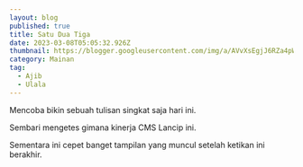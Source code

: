 ```yaml
---
layout: blog
published: true
title: Satu Dua Tiga
date: 2023-03-08T05:05:32.926Z
thumbnail: https://blogger.googleusercontent.com/img/a/AVvXsEgjJ6RZa4pWp-Tb7MaMnnsm-M7-RX3ho3v0o2WMDZMWHpsjY8p-KGJwUw8n4Ip2mVIpAsDT6kFhsMd433EisJCycOjTTt0i_AzcctOSV_i5gxi94W-MrUQgLmsdg9sw2rAOlSSWnayIXB63EwI4H1HdExTGwYmtm4H5RgUN5sj1tWniSQQ7Qu6CODx5uw=s16000
category: Mainan
tag:
  - Ajib
  - Ulala
---
```

M﻿encoba bikin sebuah tulisan singkat saja hari ini.

S﻿embari mengetes gimana kinerja CMS Lancip ini.

S﻿ementara ini cepet banget tampilan yang muncul setelah ketikan ini berakhir.
